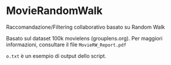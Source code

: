 # MovieRandomWalk
Raccomandazione/Filtering collaborativo basato su Random Walk

Basato sul dataset 100k movielens (grouplens.org). Per maggiori informazioni, consultare il file ```MovieRW_Report.pdf```

```o.txt``` è un esempio di output dello script.
